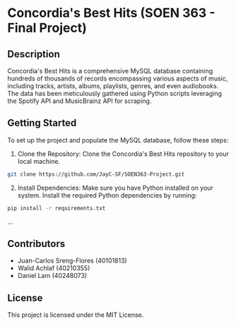 # Concordia's Best Hits (SOEN 363 - Final Project)

## Description

Concordia's Best Hits is a comprehensive MySQL database containing hundreds of thousands of records encompassing various aspects of music, including tracks, artists, albums, playlists, genres, and even audiobooks. The data has been meticulously gathered using Python scripts leveraging the Spotify API and MusicBrainz API for scraping.

## Getting Started

To set up the project and populate the MySQL database, follow these steps:

1. Clone the Repository: Clone the Concordia's Best Hits repository to your local machine.

```bash
git clone https://github.com/JayC-SF/SOEN363-Project.git
```

2. Install Dependencies: Make sure you have Python installed on your system. Install the required Python dependencies by running:

```bash
pip install -r requirements.txt
```

...


## Contributors

- Juan-Carlos Sreng-Flores (40101813)
- Walid Achlaf (40210355)
- Daniel Lam (40248073)

## License

This project is licensed under the MIT License. 